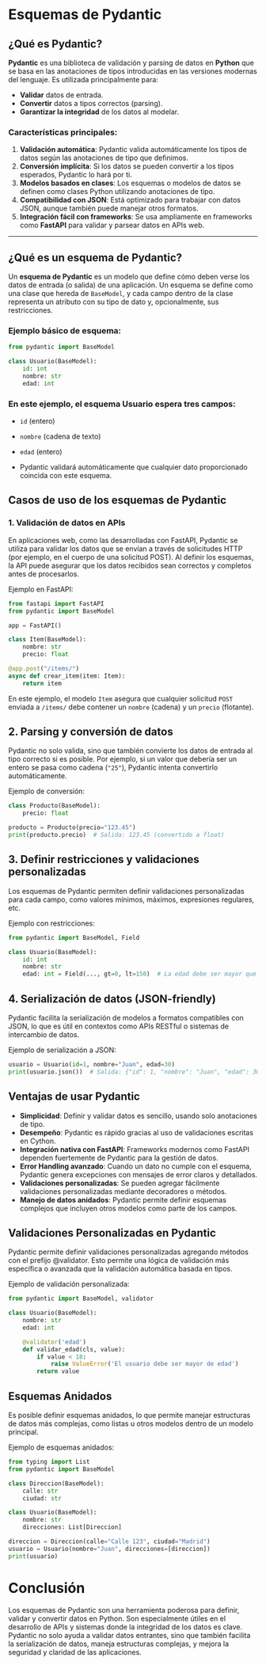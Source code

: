 # Esquemas de Pydantic

## ¿Qué es Pydantic?

**Pydantic** es una biblioteca de validación y parsing de datos en **Python** que se basa en las anotaciones de tipos introducidas en las versiones modernas del lenguaje. Es utilizada principalmente para:
- **Validar** datos de entrada.
- **Convertir** datos a tipos correctos (parsing).
- **Garantizar la integridad** de los datos al modelar.

### Características principales:
1. **Validación automática**: Pydantic valida automáticamente los tipos de datos según las anotaciones de tipo que definimos.
2. **Conversión implícita**: Si los datos se pueden convertir a los tipos esperados, Pydantic lo hará por ti.
3. **Modelos basados en clases**: Los esquemas o modelos de datos se definen como clases Python utilizando anotaciones de tipo.
4. **Compatibilidad con JSON**: Está optimizado para trabajar con datos JSON, aunque también puede manejar otros formatos.
5. **Integración fácil con frameworks**: Se usa ampliamente en frameworks como **FastAPI** para validar y parsear datos en APIs web.

---

## ¿Qué es un esquema de Pydantic?

Un **esquema de Pydantic** es un modelo que define cómo deben verse los datos de entrada (o salida) de una aplicación. Un esquema se define como una clase que hereda de `BaseModel`, y cada campo dentro de la clase representa un atributo con su tipo de dato y, opcionalmente, sus restricciones.

### Ejemplo básico de esquema:

```python
from pydantic import BaseModel

class Usuario(BaseModel):
    id: int
    nombre: str
    edad: int
```

### En este ejemplo, el esquema Usuario espera tres campos:

- `id` (entero)
- `nombre` (cadena de texto)
- `edad` (entero)

- Pydantic validará automáticamente que cualquier dato proporcionado coincida con este esquema.

## Casos de uso de los esquemas de Pydantic
### 1. **Validación de datos en APIs**
En aplicaciones web, como las desarrolladas con FastAPI, Pydantic se utiliza para validar los datos que se envían a través de solicitudes HTTP (por ejemplo, en el cuerpo de una solicitud POST). Al definir los esquemas, la API puede asegurar que los datos recibidos sean correctos y completos antes de procesarlos.

Ejemplo en FastAPI:
```python
from fastapi import FastAPI
from pydantic import BaseModel

app = FastAPI()

class Item(BaseModel):
    nombre: str
    precio: float

@app.post("/items/")
async def crear_item(item: Item):
    return item
```
En este ejemplo, el modelo `Item` asegura que cualquier solicitud `POST` enviada a `/items/` debe contener un `nombre` (cadena) y un `precio` (flotante).

## 2. Parsing y conversión de datos
Pydantic no solo valida, sino que también convierte los datos de entrada al tipo correcto si es posible. Por ejemplo, si un valor que debería ser un entero se pasa como cadena (`"25"`), Pydantic intenta convertirlo automáticamente.

Ejemplo de conversión:

```python
class Producto(BaseModel):
    precio: float

producto = Producto(precio="123.45")
print(producto.precio)  # Salida: 123.45 (convertido a float)
```
## 3. Definir restricciones y validaciones personalizadas
Los esquemas de Pydantic permiten definir validaciones personalizadas para cada campo, como valores mínimos, máximos, expresiones regulares, etc.

Ejemplo con restricciones:
```python
from pydantic import BaseModel, Field

class Usuario(BaseModel):
    id: int
    nombre: str
    edad: int = Field(..., gt=0, lt=150)  # La edad debe ser mayor que 0 y menor que 150
```

## 4. Serialización de datos (JSON-friendly)
Pydantic facilita la serialización de modelos a formatos compatibles con JSON, lo que es útil en contextos como APIs RESTful o sistemas de intercambio de datos.

Ejemplo de serialización a JSON:
```python
usuario = Usuario(id=1, nombre="Juan", edad=30)
print(usuario.json())  # Salida: {"id": 1, "nombre": "Juan", "edad": 30}
```

## Ventajas de usar Pydantic

- **Simplicidad**: Definir y validar datos es sencillo, usando solo anotaciones de tipo.
- **Desempeño**: Pydantic es rápido gracias al uso de validaciones escritas en Cython.
- **Integración nativa con FastAPI**: Frameworks modernos como FastAPI dependen fuertemente de Pydantic para la gestión de datos.
- **Error Handling avanzado**: Cuando un dato no cumple con el esquema, Pydantic genera excepciones con mensajes de error claros y detallados.
- **Validaciones personalizadas**: Se pueden agregar fácilmente validaciones personalizadas mediante decoradores o métodos.
- **Manejo de datos anidados**: Pydantic permite definir esquemas complejos que incluyen otros modelos como parte de los campos.

## Validaciones Personalizadas en Pydantic

Pydantic permite definir validaciones personalizadas agregando métodos con el prefijo @validator. Esto permite una lógica de validación más específica o avanzada que la validación automática basada en tipos.

Ejemplo de validación personalizada:
```python
from pydantic import BaseModel, validator

class Usuario(BaseModel):
    nombre: str
    edad: int

    @validator('edad')
    def validar_edad(cls, value):
        if value < 18:
            raise ValueError('El usuario debe ser mayor de edad')
        return value
```
## Esquemas Anidados
Es posible definir esquemas anidados, lo que permite manejar estructuras de datos más complejas, como listas u otros modelos dentro de un modelo principal.

Ejemplo de esquemas anidados:
```python
from typing import List
from pydantic import BaseModel

class Direccion(BaseModel):
    calle: str
    ciudad: str

class Usuario(BaseModel):
    nombre: str
    direcciones: List[Direccion]

direccion = Direccion(calle="Calle 123", ciudad="Madrid")
usuario = Usuario(nombre="Juan", direcciones=[direccion])
print(usuario)
```

# Conclusión
Los esquemas de Pydantic son una herramienta poderosa para definir, validar y convertir datos en Python. Son especialmente útiles en el desarrollo de APIs y sistemas donde la integridad de los datos es clave. Pydantic no solo ayuda a validar datos entrantes, sino que también facilita la serialización de datos, maneja estructuras complejas, y mejora la seguridad y claridad de las aplicaciones.
